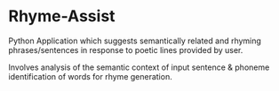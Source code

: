 # Rhyme-Assist

Python Application which suggests semantically related and rhyming phrases/sentences in response to poetic lines provided by user. 

Involves analysis of the semantic context of input sentence & phoneme identification of words for rhyme generation. 
